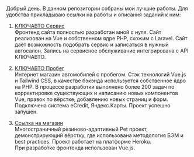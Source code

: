 ﻿Добрый день. В данном репозитории собраны мои лучшие работы.
Для удобства прикладываю ссылки на работы и описания заданий к ним:

1. <a href="https://service-keyauto.ru/">КЛЮЧАВТО Сервис</a></br>
Фронтенд сайта полностью разработан мной с нуля. Сайт реализован на Vue и собственном ядре PHP, схожим с Laravel. Сайт даёт возможность подобрать сервис и записаться в нужный автосалон. Запись на сервисное обслуживание интегрирована с API КЛЮЧАВТО. 

2. <a href="https://keyauto-probeg.ru/">КЛЮЧАВТО Пробег</a></br>
Интернет магазин автомобилей с пробегом. Стэк технологий Vue.js и Tailwind CSS, в качестве бэкэнда используется собственное ядро на PHP.
В процессе разработки выполнено более 200 задач по корректировке существующих и написанию новых компонентов Vue, правок по вёрстке, добавлению новых страниц и форм.
Подключена система eCredit, Яндекс.Карты.
Проект успешно запушен.

3. <a href="https://clothing-shop-project.herokuapp.com/src/index.html">Ссылка на магазин</a></br>
Многостраничный резиново-адаптивный Pet проект, демонстрирующий вёрстку, где использована методология БЭМ и best practices. Проект работает на платформе Heroku.</br>
При разработке фронтенда использован Vue.js.</br>
